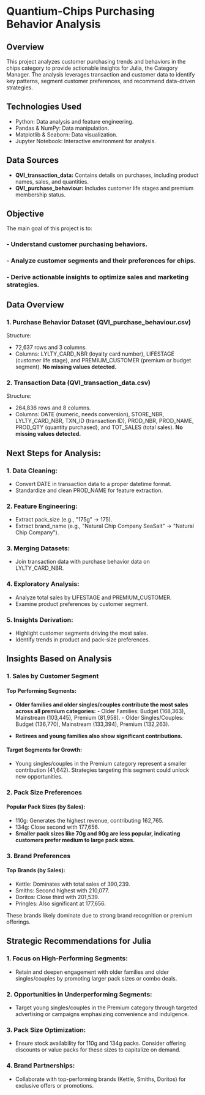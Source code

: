 # Quantium-Chips Purchasing Behavior Analysis
## **Overview**
This project analyzes customer purchasing trends and behaviors in the chips category to provide actionable insights for Julia, the Category Manager. The analysis leverages transaction and customer data to identify key patterns, segment customer preferences, and recommend data-driven strategies.

## Technologies Used
- Python: Data analysis and feature engineering.
- Pandas & NumPy: Data manipulation.
- Matplotlib & Seaborn: Data visualization.
- Jupyter Notebook: Interactive environment for analysis.
 
## Data Sources
- **QVI_transaction_data:** Contains details on purchases, including product names, sales, and quantities.
- **QVI_purchase_behaviour:** Includes customer life stages and premium membership status.

## **Objective**
The main goal of this project is to:

### - Understand customer purchasing behaviors.
### - Analyze customer segments and their preferences for chips.
### - Derive actionable insights to optimize sales and marketing strategies.

## Data Overview
### 1. Purchase Behavior Dataset (QVI_purchase_behaviour.csv)
Structure:
- 72,637 rows and 3 columns.
- Columns: LYLTY_CARD_NBR (loyalty card number), LIFESTAGE (customer life stage), and PREMIUM_CUSTOMER (premium or budget segment).
**No missing values detected.**

### 2. Transaction Data (QVI_transaction_data.csv)
Structure:
- 264,836 rows and 8 columns.
- Columns: DATE (numeric, needs conversion), STORE_NBR, LYLTY_CARD_NBR, TXN_ID (transaction ID), PROD_NBR, PROD_NAME, PROD_QTY (quantity purchased), and TOT_SALES (total sales).
**No missing values detected.**

## Next Steps for Analysis:
### 1. Data Cleaning:

- Convert DATE in transaction data to a proper datetime format.
- Standardize and clean PROD_NAME for feature extraction.

### 2. Feature Engineering:

- Extract pack_size (e.g., "175g" → 175).
- Extract brand_name (e.g., "Natural Chip Company SeaSalt" → "Natural Chip Company").

### 3. Merging Datasets:

- Join transaction data with purchase behavior data on LYLTY_CARD_NBR.

### 4. Exploratory Analysis:

- Analyze total sales by LIFESTAGE and PREMIUM_CUSTOMER.
- Examine product preferences by customer segment.

### 5. Insights Derivation:

- Highlight customer segments driving the most sales.
- Identify trends in product and pack-size preferences.

## Insights Based on Analysis
### 1. Sales by Customer Segment
#### Top Performing Segments:
- **Older families and older singles/couples contribute the most sales across all premium categories:**
      - Older Families: Budget (168,363), Mainstream (103,445), Premium (81,958).
      - Older Singles/Couples: Budget (136,770), Mainstream (133,394), Premium (132,263).

- **Retirees and young families also show significant contributions.**

#### Target Segments for Growth:
- Young singles/couples in the Premium category represent a smaller contribution (41,642). Strategies targeting this segment could unlock new opportunities.

### 2. Pack Size Preferences
#### Popular Pack Sizes (by Sales):
- 110g: Generates the highest revenue, contributing 162,765.
- 134g: Close second with 177,656.
- **Smaller pack sizes like 70g and 90g are less popular, indicating customers prefer medium to large pack sizes.**

### 3. Brand Preferences
#### Top Brands (by Sales):
- Kettle: Dominates with total sales of 390,239.
- Smiths: Second highest with 210,077.
- Doritos: Close third with 201,539.
- Pringles: Also significant at 177,656.
  
These brands likely dominate due to strong brand recognition or premium offerings.

## Strategic Recommendations for Julia
### 1. Focus on High-Performing Segments:

- Retain and deepen engagement with older families and older singles/couples by promoting larger pack sizes or combo deals.

### 2. Opportunities in Underperforming Segments:

- Target young singles/couples in the Premium category through targeted advertising or campaigns emphasizing convenience and indulgence.

### 3. Pack Size Optimization:

- Ensure stock availability for 110g and 134g packs. Consider offering discounts or value packs for these sizes to capitalize on demand.

### 4. Brand Partnerships:

- Collaborate with top-performing brands (Kettle, Smiths, Doritos) for exclusive offers or promotions.
